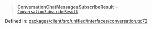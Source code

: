 > **ConversationChatMessagesSubscribeResult** = [`ConversationSubscribeResult`](../interfaces/ConversationSubscribeResult.md)

Defined in: [packages/client/src/unified/interfaces/conversation.ts:72](https://github.com/signalwire/signalwire-js/blob/52fa77b6c8db68f4c99b30b3776f45a4309e15bf/packages/client/src/unified/interfaces/conversation.ts#L72)
